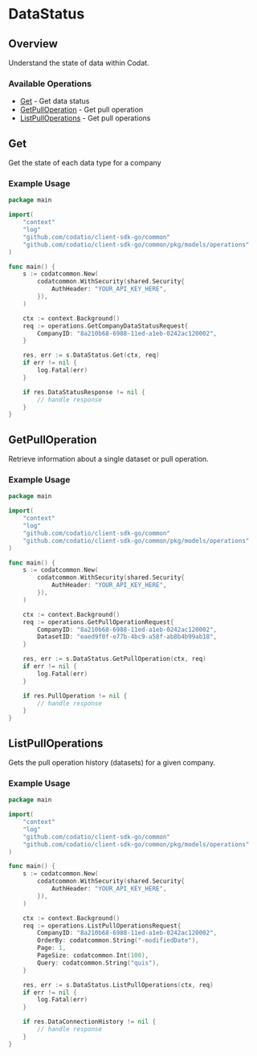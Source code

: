 # DataStatus

## Overview

Understand the state of data within Codat.

### Available Operations

* [Get](#get) - Get data status
* [GetPullOperation](#getpulloperation) - Get pull operation
* [ListPullOperations](#listpulloperations) - Get pull operations

## Get

Get the state of each data type for a company

### Example Usage

```go
package main

import(
	"context"
	"log"
	"github.com/codatio/client-sdk-go/common"
	"github.com/codatio/client-sdk-go/common/pkg/models/operations"
)

func main() {
    s := codatcommon.New(
        codatcommon.WithSecurity(shared.Security{
            AuthHeader: "YOUR_API_KEY_HERE",
        }),
    )

    ctx := context.Background()    
    req := operations.GetCompanyDataStatusRequest{
        CompanyID: "8a210b68-6988-11ed-a1eb-0242ac120002",
    }

    res, err := s.DataStatus.Get(ctx, req)
    if err != nil {
        log.Fatal(err)
    }

    if res.DataStatusResponse != nil {
        // handle response
    }
}
```

## GetPullOperation

Retrieve information about a single dataset or pull operation.

### Example Usage

```go
package main

import(
	"context"
	"log"
	"github.com/codatio/client-sdk-go/common"
	"github.com/codatio/client-sdk-go/common/pkg/models/operations"
)

func main() {
    s := codatcommon.New(
        codatcommon.WithSecurity(shared.Security{
            AuthHeader: "YOUR_API_KEY_HERE",
        }),
    )

    ctx := context.Background()    
    req := operations.GetPullOperationRequest{
        CompanyID: "8a210b68-6988-11ed-a1eb-0242ac120002",
        DatasetID: "eaed9f0f-e77b-4bc9-a58f-ab8b4b99ab18",
    }

    res, err := s.DataStatus.GetPullOperation(ctx, req)
    if err != nil {
        log.Fatal(err)
    }

    if res.PullOperation != nil {
        // handle response
    }
}
```

## ListPullOperations

Gets the pull operation history (datasets) for a given company.

### Example Usage

```go
package main

import(
	"context"
	"log"
	"github.com/codatio/client-sdk-go/common"
	"github.com/codatio/client-sdk-go/common/pkg/models/operations"
)

func main() {
    s := codatcommon.New(
        codatcommon.WithSecurity(shared.Security{
            AuthHeader: "YOUR_API_KEY_HERE",
        }),
    )

    ctx := context.Background()    
    req := operations.ListPullOperationsRequest{
        CompanyID: "8a210b68-6988-11ed-a1eb-0242ac120002",
        OrderBy: codatcommon.String("-modifiedDate"),
        Page: 1,
        PageSize: codatcommon.Int(100),
        Query: codatcommon.String("quis"),
    }

    res, err := s.DataStatus.ListPullOperations(ctx, req)
    if err != nil {
        log.Fatal(err)
    }

    if res.DataConnectionHistory != nil {
        // handle response
    }
}
```
